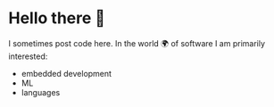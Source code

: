 # Hello there :ocean:

I sometimes post code here.
In the world :earth_africa: of software I am
primarily interested: 
* embedded development
* ML 
* languages
